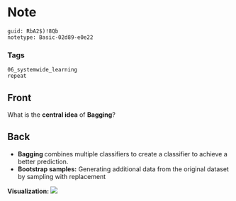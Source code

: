 # Note
```
guid: RbA2$)!8Qb
notetype: Basic-02d89-e0e22
```

### Tags
```
06_systemwide_learning
repeat
```

## Front
What is the <b>central idea</b> of <b>Bagging</b>?

## Back
<ul><li><b>Bagging </b>combines multiple classifiers to create a classifier  to achieve a better prediction.</li><li><b>Bootstrap samples:</b> Generating additional data from the original dataset by sampling with replacement</li></ul><b>Visualization:
</b><img src="paste-9976766bdb01ebc7b27025caba2027e4b68d80f9.jpg">
